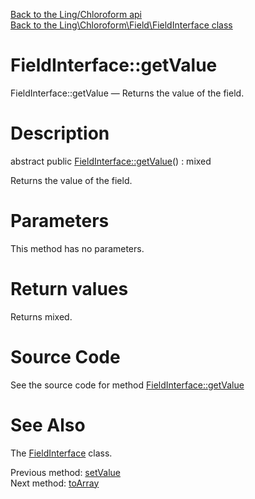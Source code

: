 [Back to the Ling/Chloroform api](https://github.com/lingtalfi/Chloroform/blob/master/doc/api/Ling/Chloroform.md)<br>
[Back to the Ling\Chloroform\Field\FieldInterface class](https://github.com/lingtalfi/Chloroform/blob/master/doc/api/Ling/Chloroform/Field/FieldInterface.md)


FieldInterface::getValue
================



FieldInterface::getValue — Returns the value of the field.




Description
================


abstract public [FieldInterface::getValue](https://github.com/lingtalfi/Chloroform/blob/master/doc/api/Ling/Chloroform/Field/FieldInterface/getValue.md)() : mixed




Returns the value of the field.




Parameters
================

This method has no parameters.


Return values
================

Returns mixed.








Source Code
===========
See the source code for method [FieldInterface::getValue](https://github.com/lingtalfi/Chloroform/blob/master/Field/FieldInterface.php#L77-L77)


See Also
================

The [FieldInterface](https://github.com/lingtalfi/Chloroform/blob/master/doc/api/Ling/Chloroform/Field/FieldInterface.md) class.

Previous method: [setValue](https://github.com/lingtalfi/Chloroform/blob/master/doc/api/Ling/Chloroform/Field/FieldInterface/setValue.md)<br>Next method: [toArray](https://github.com/lingtalfi/Chloroform/blob/master/doc/api/Ling/Chloroform/Field/FieldInterface/toArray.md)<br>

